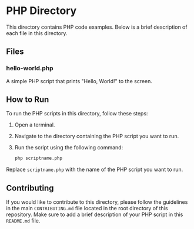 # PHP Directory

This directory contains PHP code examples. Below is a brief description of each file in this directory.

## Files

### hello-world.php
A simple PHP script that prints "Hello, World!" to the screen.

## How to Run

To run the PHP scripts in this directory, follow these steps:

1. Open a terminal.
2. Navigate to the directory containing the PHP script you want to run.
3. Run the script using the following command:

   ```bash
   php scriptname.php
   ```

Replace `scriptname.php` with the name of the PHP script you want to run.

## Contributing

If you would like to contribute to this directory, please follow the guidelines in the main `CONTRIBUTING.md` file located in the root directory of this repository. Make sure to add a brief description of your PHP script in this `README.md` file.
